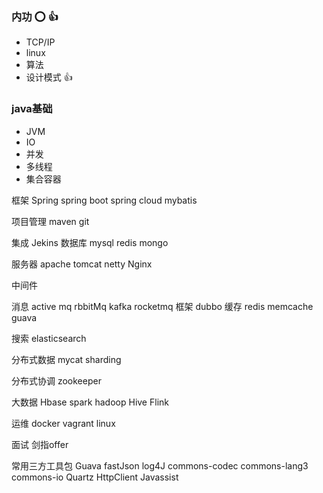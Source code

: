 
### 内功 :o: :+1:
- TCP/IP	
- linux	
- 算法	
- 设计模式 :+1:
	
### java基础
* JVM
* IO
* 并发
* 多线程
* 集合容器

框架
	Spring
	spring boot
	spring cloud
	mybatis

项目管理
	maven
	git

集成
	Jekins
数据库
	mysql
	redis
	mongo

服务器	
	apache
	tomcat 
	netty 
	Nginx

中间件

消息
	active mq
	rbbitMq
	kafka
	rocketmq
框架
	dubbo
缓存
	redis
	memcache
	guava

搜索
	elasticsearch
	
分布式数据
	mycat
	sharding

分布式协调
	zookeeper
	
大数据
	Hbase
	spark
	hadoop
	Hive
	Flink
	
运维
	docker
	vagrant
	linux
	
面试
	剑指offer
	
常用三方工具包
	Guava
	fastJson
	log4J
	commons-codec
	commons-lang3
	commons-io
	Quartz
	HttpClient
	Javassist	
	
	

